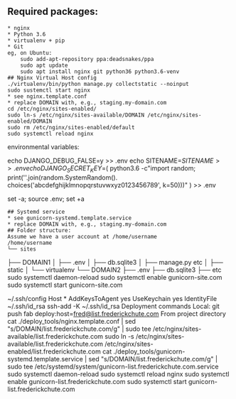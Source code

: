 ## Required packages:
    * nginx
    * Python 3.6
    * virtualenv + pip
    * Git
    eg, on Ubuntu:
        sudo add-apt-repository ppa:deadsnakes/ppa
        sudo apt update
        sudo apt install nginx git python36 python3.6-venv
    ## Nginx Virtual Host config
    ./virtualenv/bin/python manage.py collectstatic --noinput
    sudo sustemctl start nginx
    * see nginx.template.conf
    * replace DOMAIN with, e.g., staging.my-domain.com
    cd /etc/nginx/sites-enabled/
    sudo ln-s /etc/nginx/sites-available/DOMAIN /etc/nginx/sites-enabled/DOMAIN
    sudo rm /etc/nginx/sites-enabled/default
    sudo systemctl reload nginx


environmental variables:

echo DJANGO_DEBUG_FALSE=y >> .env
echo SITENAME=$SITENAME >>.env
echo DJANGO_SECRET_KEY=$(
python3.6 -c"import random; print(''.join(random.SystemRandom(). choices('abcdefghijklmnopqrstuvwxyz0123456789', k=50)))"
) >> .env

set -a; source .env; set +a


    ## Systemd service
    * see gunicorn-systemd.template.service
    * replace DOMAIN with, e.g., staging.my-domain.com
    ## Folder structure:
    Assume we have a user account at /home/username
    /home/username
    └── sites
├── DOMAIN1
│ ├── .env
        │    ├── db.sqlite3
        │    ├── manage.py etc
│ ├── static
        │    └── virtualenv
        └── DOMAIN2
             ├── .env
             ├── db.sqlite3
             ├── etc
sudo systemctl daemon-reload
sudo systemctl enable gunicorn-site.com
sudo systemctl start gunicorn-site.com

~/.ssh/config
Host *
  AddKeysToAgent yes
  UseKeychain yes
  IdentityFile ~/.ssh/id_rsa
  ssh-add -K ~/.ssh/id_rsa
Deployment commands
Local:
git push
fab deploy:host=fred@list.frederickchute.com
From project directory
cat ./deploy_tools/nginx.template.conf | sed "s/DOMAIN/list.frederickchute.com/g" | sudo tee /etc/nginx/sites-available/list.frederickchute.com
sudo ln -s /etc/nginx/sites-available/list.frederickchute.com /etc/nginx/sites-enabled/list.frederickchute.com
cat ./deploy_tools/gunicorn-systemd.template.service | sed "s/DOMAIN/list.frederickchute.com/g" | sudo tee /etc/systemd/system/gunicorn-list.frederickchute.com.service
sudo systemctl daemon-reload
sudo systemctl reload nginx
sudo systemctl enable gunicorn-list.frederickchute.com
sudo systemctl start gunicorn-list.frederickchute.com
